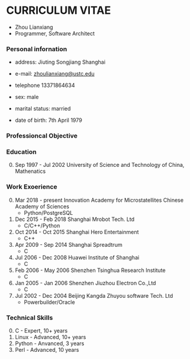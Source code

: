 # CURRICULUM VITAE

- Zhou Lianxiang
- Programmer, Software Architect

### Personal infornation

- address: Jiuting Songjiang Shanghai
- e-mail: zhoulianxiang@ustc.edu
- telephone 13371864634

- sex: male
- marital status: married
- date of birth: 7th April 1979

### Professioncal Objective

### Education

0. Sep 1997 - Jul 2002 University of Science and Technology of China, Mathenatics

### Work Exoerience

0. Mar 2018 - present Innovation Academy for Microstatellites Chinese Academy of Sciences
    - Python/PostgreSQL
0. Dec 2015 - Feb 2018 Shanghai Mrobot Tech. Ltd
    - C/C++/Python
0. Oct 2014 - Oct 2015 Shanghai Hero Entertainment
    - C++
0. Apr 2009 - Sep 2014 Shanghai Spreadtrum
    - C
0. Jul 2006 - Dec 2008 Huawei Institute of Shanghai
    - C
0. Feb 2006 - May 2006 Shenzhen Tsinghua Research Institute
    - C
0. Jan 2005 - Jan 2006 Shenzhen Jiuzhou Electron Co.,Ltd
    - C
0. Jul 2002 - Dec 2004 Beijing Kangda Zhuyou software Tech. Ltd
    - Powerbuilder/Oracle

### Technical Skills

0. C -  Expert, 10+ years
0. Linux - Advanced, 10+ years
0. Python - Anvanced, 3 years
0. Perl - Advanced, 10 years
